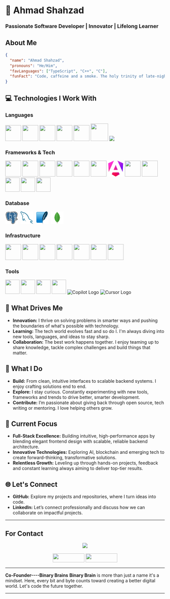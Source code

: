 # 🧠 Ahmad Shahzad

### Passionate Software Developer | Innovator | Lifelong Learner

## About Me

```json
{
  "name": "Ahmad Shahzad",
  "pronouns": "He/Him",
  "favLanguages": ["TypeScript", "C++", "C"],
  "funFact": "Code, caffeine and a smoke. The holy trinity of late-night hacks!"
}
```

## 💻 Technologies I Work With

### Languages

<div>
<img src="https://user-images.githubusercontent.com/25181517/183890598-19a0ac2d-e88a-4005-a8df-1ee36782fde1.png" width="50" height="50" />
<img src="https://camo.githubusercontent.com/cd7e24b6d077658f419aaa173b20cde5cadb5fe3ed659fb0848b95e4037a46b1/68747470733a2f2f63646e2e6a7364656c6976722e6e65742f67682f64657669636f6e732f64657669636f6e2f69636f6e732f63706c7573706c75732f63706c7573706c75732d6f726967696e616c2e737667" width="50" height="50"/>
<img src="https://user-images.githubusercontent.com/25181517/192149581-88194d20-1a37-4be8-8801-5dc0017ffbbe.png" width="50" height="50" />
<img src="https://user-images.githubusercontent.com/25181517/186150304-1568ffdf-4c62-4bdc-9cf1-8d8efcea7c5b.png" width="50" height="50" />
<img src="https://user-images.githubusercontent.com/25181517/121405384-444d7300-c95d-11eb-959f-913020d3bf90.png" width="50" height="50" />
<img src="https://github.com/user-attachments/assets/fa3e730d-6c80-4910-85a0-4739eff235c2" width="55" height="55" />
<img src="https://user-images.githubusercontent.com/25181517/192158606-7c2ef6bd-6e04-47cf-b5bc-da2797cb5bda.png" width"50" height="50" />

</div>

### Frameworks & Tech

<div>
  <img src="https://user-images.githubusercontent.com/25181517/183897015-94a058a6-b86e-4e42-a37f-bf92061753e5.png" width="50" height="50"/>

<img src="https://github.com/user-attachments/assets/98de1780-9920-40b7-9ca3-9046983c5dfd" width="50" height="50" />
<img src="https://github.com/marwin1991/profile-technology-icons/assets/136815194/e56b5093-2f58-40cc-b194-5bdde41077b5" width="50" height="50"/>
<img src="https://user-images.githubusercontent.com/25181517/183568594-85e280a7-0d7e-4d1a-9028-c8c2209e073c.png" width="50" height="50"/>
<img src="https://github.com/marwin1991/profile-technology-icons/assets/136815194/519bfaf3-c242-431e-a269-876979f05574" width="50" height="50"/>
<img src="https://user-images.githubusercontent.com/25181517/192107856-aa92c8b1-b615-47c3-9141-ed0d29a90239.png" width="50" height="50" />
<img src="https://github.com/devicons/devicon/blob/master/icons/angular/angular-original.svg"  title="Angular" alt="Angular" width="50" height="50"/>
<img src="https://user-images.githubusercontent.com/25181517/183859966-a3462d8d-1bc7-4880-b353-e2cbed900ed6.png" width="50" height="50"/>
<img src="https://github.com/marwin1991/profile-technology-icons/assets/136815194/ab742751-b55b-43d7-8f49-9a67e293f67c" width="50" height="50" />
<img src="https://github.com/user-attachments/assets/2302ff58-efca-4c6a-a34e-98f8314d64f5" width="45" height="45" />
<img src="https://user-images.githubusercontent.com/25181517/186150365-da1eccce-6201-487c-8649-45e9e99435fd.png" width="45" height="45"/>
<img src="https://user-images.githubusercontent.com/25181517/193427941-9437dbbe-376f-40dc-9573-0ef5c02a26a7.png" width="45" height="45"/>

</div>

### Database

<img src="https://github.com/devicons/devicon/blob/master/icons/postgresql/postgresql-original.svg" title="PostgreSQL" alt="PostgreSQL" width="40" height="40"/>&nbsp;
<img src="https://github.com/devicons/devicon/blob/master/icons/mysql/mysql-original.svg" title="MySQL"  alt="MySQL" width="40" height="40"/>&nbsp;
<img src="https://github.com/devicons/devicon/blob/master/icons/sqlite/sqlite-original.svg" title="SQLite"  alt="SQLite" width="40" height="40"/>&nbsp;
<img src="https://github.com/devicons/devicon/blob/master/icons/mongodb/mongodb-original.svg" title="MongoDB"  alt="MongoDB" width="40" height="40"/>&nbsp;

### Infrastructure

<div>
  <img src="https://user-images.githubusercontent.com/25181517/182884177-d48a8579-2cd0-447a-b9a6-ffc7cb02560e.png" width="50" height="50"/>
<img src="https://user-images.githubusercontent.com/25181517/117208740-bfb78400-adf5-11eb-97bb-09072b6bedfc.png" width="50" height="50"/>
<img src="https://user-images.githubusercontent.com/25181517/182884027-02cf00e4-6ac5-49a8-816d-3287a26bc5b4.png" width="50" height="50"/>
<img src="https://user-images.githubusercontent.com/25181517/189716855-2c69ca7a-5149-4647-936d-780610911353.png" width="50" height="50"/>
<img src="https://github.com/user-attachments/assets/e40fc76b-c8d8-47c3-bb53-c7795abaf596" width="50" height="50"/>
<img src="https://user-images.githubusercontent.com/25181517/117207330-263ba280-adf4-11eb-9b97-0ac5b40bc3be.png" width="50" height="50"/>
<img src="https://user-images.githubusercontent.com/25181517/183345125-9a7cd2e6-6ad6-436f-8490-44c903bef84c.png" width="50" height="50"/>
</div>

### Tools

<div>
  <img src="https://user-images.githubusercontent.com/25181517/192108891-d86b6220-e232-423a-bf5f-90903e6887c3.png" width="45" height="45" />
<img src="https://user-images.githubusercontent.com/25181517/192108895-20dc3343-43e3-4a54-a90e-13a4abbc57b9.png" width="45" height="45" />
<img src="https://user-images.githubusercontent.com/25181517/189715289-df3ee512-6eca-463f-a0f4-c10d94a06b2f.png" width="45" height="45" />
<img src="https://user-images.githubusercontent.com/25181517/192108372-f71d70ac-7ae6-4c0d-8395-51d8870c2ef0.png" width="45" height="45" />
  <img src="https://user-images.githubusercontent.com/25181517/192108372-f71d70ac-7ae6-4c0d-8395-51d8870c2ef0.png" width="20" height="20" alt="Copilot Logo" />
  <img src="https://avatars.githubusercontent.com/u/139394179?s=200&v=4" width="20" height="20" alt="Cursor Logo" />
</div>

## 🌟 What Drives Me

- **Innovation:** I thrive on solving problems in smarter ways and pushing the boundaries of what's possible with technology.
- **Learning:** The tech world evolves fast and so do I. I'm always diving into new tools, languages, and ideas to stay sharp.
- **Collaboration:** The best work happens together. I enjoy teaming up to share knowledge, tackle complex challenges and build things that matter.

## 🚀 What I Do

- **Build:** From clean, intuitive interfaces to scalable backend systems. I enjoy crafting solutions end to end.
- **Explore:** I stay curious. Constantly experimenting with new tools, frameworks and trends to drive better, smarter development.
- **Contribute:** I’m passionate about giving back through open source, tech writing or mentoring. I love helping others grow.

## 💼 Current Focus

- **Full-Stack Excellence:** Building intuitive, high-performance apps by blending elegant frontend design with scalable, reliable backend architecture.
- **Innovative Technologies:** Exploring AI, blockchain and emerging tech to create forward-thinking, transformative solutions.
- **Relentless Growth:** Leveling up through hands-on projects, feedback and constant learning always aiming to deliver top-tier results.

## 🌐 Let's Connect

- **GitHub:** Explore my projects and repositories, where I turn ideas into code.
- **LinkedIn:** Let’s connect professionally and discuss how we can collaborate on impactful projects.

---

## For Contact

<div id="contact-links" align="center">
  <a href="https://www.linkedin.com/in/ahmadshahzadl/" target="_blank"><img src="https://img.shields.io/badge/LinkedIn-blue?logo=linkedin&logoColor=white&style=for-the-badge" width="100"/></a>
  
  <a href="mailto:ahmadshahzad0@outlook.com" target="_blank"><img src="https://img.shields.io/badge/Outlook-blue?style=for-the-badge&logo=Outlook&logoColor=white" height="28px"  width="100"/></a>
  <a href="https://www.instagram.com/ahmadshahzadl/" target="_blank"><img src="https://img.shields.io/badge/Instagram-orange?style=for-the-badge&logo=instagram&logoColor=white" height="28px"  width="100"/></a>
</div>

---

**Co-Founder----Binary Brains**
**Binary Brain** is more than just a name it's a mindset. Here, every bit and byte counts toward creating a better digital world. Let's code the future together.

---

